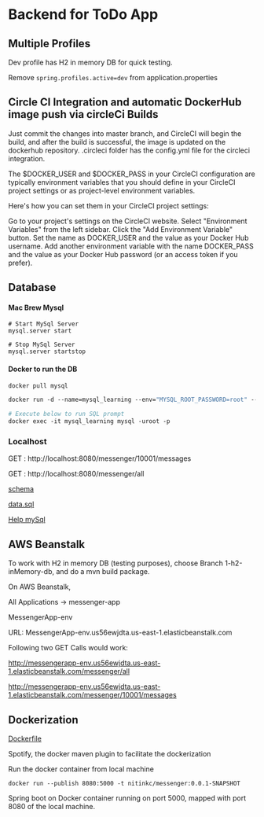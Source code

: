 # Backend for ToDo App

## Multiple Profiles
Dev profile has H2 in memory DB for quick testing.

Remove `spring.profiles.active=dev` from application.properties


## Circle CI Integration and automatic DockerHub image push via circleCi Builds
Just commit the changes into master branch, and CircleCI will begin the build, and after the build is successful, 
the image is updated on the dockerhub repository. .circleci folder has the config.yml file for the circleci integration.

The $DOCKER_USER and $DOCKER_PASS in your CircleCI configuration are typically environment variables that you should define in your CircleCI project settings or as project-level environment variables.

Here's how you can set them in your CircleCI project settings:

Go to your project's settings on the CircleCI website.
Select "Environment Variables" from the left sidebar.
Click the "Add Environment Variable" button.
Set the name as DOCKER_USER and the value as your Docker Hub username.
Add another environment variable with the name DOCKER_PASS and the value as your Docker Hub password (or an access token if you prefer).


## Database

#### Mac Brew Mysql
```shell script
# Start MySql Server
mysql.server start

# Stop MySql Server
mysql.server startstop
```
 
#### Docker to run the DB

```dockerfile
docker pull mysql

docker run -d --name=mysql_learning --env="MYSQL_ROOT_PASSWORD=root" --env="MYSQL_PASSWORD=root" -v /Users/nitin/Downloads/docker_data:/var/lib/mysql -p=3306:3306 mysql

# Execute below to run SQL prompt
docker exec -it mysql_learning mysql -uroot -p
```

### Localhost

GET : http://localhost:8080/messenger/10001/messages

GET : http://localhost:8080/messenger/all

[schema](https://github.com/nitinkc/messenger-spring-boot/blob/master/src/main/resources/schema.sql)

[data.sql](https://github.com/nitinkc/messenger-spring-boot/blob/master/src/main/resources/data.sql)

[Help mySql](https://walkingtechie.blogspot.com/2018/12/execute-schema-and-data-sql-on-startup-spring-boot.html)

## AWS Beanstalk 

To work with H2 in memory DB (testing purposes), choose Branch 1-h2-inMemory-db, and do a mvn build package.

On AWS Beanstalk,

All Applications -> messenger-app  

MessengerApp-env  

URL: MessengerApp-env.us56ewjdta.us-east-1.elasticbeanstalk.com 

Following two GET Calls would work:

http://messengerapp-env.us56ewjdta.us-east-1.elasticbeanstalk.com/messenger/all

http://messengerapp-env.us56ewjdta.us-east-1.elasticbeanstalk.com/messenger/10001/messages


## Dockerization

[Dockerfile](https://github.com/nitinkc/messenger-spring-boot/blob/master/Dockerfile)

Spotify, the docker maven plugin to facilitate the dockerization

Run the docker container from local machine

`docker run --publish 8080:5000 -t nitinkc/messenger:0.0.1-SNAPSHOT`

Spring boot on Docker container running on port 5000, mapped with port 8080 of the local machine.

```shell script


```
